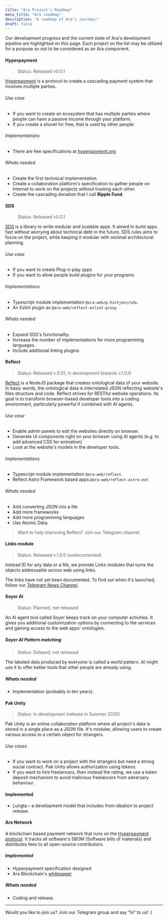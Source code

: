 ```yaml
---
title: "Ara Project's Roadmap"
meta_title: "Ara roadmap"
description: "A roadmap of Ara's journey!"
draft: false
---
```


Our development progress and the current state of Ara's development pipeline are highlighted on this page. Each project on the list may be utilized for a purpose so not to be considered as an Ara component.

#### Hyperpayment

> Status: Released v0.0.1

[Hyperpayment](https://hyperpayment.org/) is a protocol to create a cascading payment system that involves multiple parties.

###### Use case
- If you want to create an ecosystem that has multiple parties where people can have a passive income through your platform.
- If you create a shovel for free, that is used by other people.

###### Implementations
- There are few specifications at [hyperpayment.org](https://hyperpayment.org/specification)

###### Whats needed
- Create the first technical implementation.
- Create a collaboration platform's specification to gather people on Internet to work on the projects without trusting each other.
- Create the cascading donation that I call **Ripple Fund**.

#### SDS

> Status: Released v0.0.1

[SDS](https://github.com/ara-foundation/web/blob/main/packages/p-hintjens/SDS.md) is a  library to write modular and scalable apps. It aimed to build apps fast
without worrying about technical debt in the future. SDS rules aims
to focus on the project, while keeping it modular with minimal architectural planning.

###### Use case
- If you want to create Plug-n-play apps
- If you want to allow people build plugins for your programs

###### Implementations
- Typescript module implementation `@ara-web/p-hintjens/sds`.
- An Eslint plugin as `@ara-web/reflect-eslint-proxy`

###### Whats needed
- Expand SDS's functionality.
- Increase the number of implementations for more programming languages.
- Include additional linting plugins

#### Reflect

> Status: Released v.0.01, in development towards v.1.0.0

[Reflect](https://github.com/ara-foundation/web/tree/main/packages/reflect) is a NodeJS package that creates ontological data of your website. In basic words, the ontological data is interrelated JSON reflecting website's files structure and code.
Reflect strives for RESTful website operations. Its goal is to transform browser-based developer tools into a coding environment, particularly powerful if combined with AI agents.

###### Use case
- Enable admin panels to edit the websites directly on browser.
- Generate UI components right on your browser using AI agents (e.g. to add advanced CSS for animation)
- Look at the website's models in the developer tools.

###### Implementations
- Typescript module implementation `@ara-web/reflect`.
- Reflect Astro Framework based apps `@ara-web/reflect-astro-ext`

###### Whats needed
- Add converting JSON into a file
- Add more frameworks
- Add more programming languages
- Use Atomic Data.

> Want to help improving Reflect? Join our Telegram channel.

#### Links module

> Status: Released v.1.0.0 (undocumented)

Instead ID for any data or a file, we provide Links modules that
turns the objects addressable across web using links.

The links have not yet been documented. To find out when it's launched, follow our [Telegram News Channel](t.me/arafoundation).

#### Soyer AI

> Status: Planned, not released

An AI agent tool called Soyer keeps track on your computer activities.
It gives you additional customization options by connecting to the services and gaining access to the web apps' ontologies.

##### Soyer AI Pattern matching

> Status: Delayed, not released

The labeled data produced by everyone is called a world pattern. 
 AI might use it to offer better tools that other people are already using.

##### Whats needed
- Implementation (probably in ten years).

#### Pak Unity

> Status: In development (release in Summer 2025)

Pak Unity is an online collaboration platform where all project's data is stored in a single place as a JSON file.
It's modular, allowing users to create various access to a certain object for strangers.

###### Use cases
- If you want to work on a project with the strangers but need a strong social contract. Pak Unity allows authorization using tokens.
- If you want to hire freelancers, then instead the rating, we use a token deposit mechanism to avoid malicious freelancers from adversary behaviour.

#### Implemented
- Lungta &ndash; a development model that includes from ideation to project release.

#### Ara Network
A blockchain based payment network that runs on the [Hyperpayment protocol](https://docs.google.com/document/d/1d3TgpcZGwnmzO3SXthvqX_hG5cji6Yj3oZUMvrwDm08/edit?usp=sharing).
It tracks all software's SBOM (Software bills of materials) and distributes fees to all open-source contributors.

##### Implemented
- Hyperpayment specification designed
- Ara Blockchain's [whitepaper](https://docs.google.com/document/d/1aNMg13er5YQGj7EzKcgLmshhfuB1t5D34a58aNPPbAk/edit?usp=sharing)

##### Whats needed
- Coding and release.

---

Would you like to join us? Join our Telegram group and say "hi" to us! :)